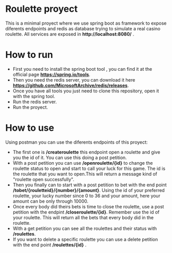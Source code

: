 # Roulette proyect

This is a minimal proyect where we use spring boot as framework to expose diferents endpoints and redis as database trying to simulate a real casino roulette. All services are exposed in **http://localhost:8080/** .

# How to run 
  - First you need to install the spring boot tool , you can find it at the official page **https://spring.io/tools**.
  - Then you need the redis server, you can download it here **https://github.com/MicrosoftArchive/redis/releases**.
  - Once you have all tools you just need to clone this repository, open it with the spring tool.
  - Run the redis server.
  - Run the proyect.

# How to use

Using postman you can use the diferents endpoints of this proyect:

  - The first one is **/createroulette** this endpoint open a roulette and give you the id of it. You can use this doing a post petition.
  - With a post petition you can use  **/openroulette/{id}** to change the roulette status to open and start to call your luck for this game. The id is the roulette that you want to open.This will return a message kind of "roulette open successfully".
  - Then you finally can to start with a post petition to bet with the end point **/tobet/{rouletteid}/{number}/{amount}**. Using the id of your preferred roulette, your lucky number since 0 to 36 and your amount, here your amount can be only through 10000.
  - Once every body did theirs bets is time to close the roulette, use a post petition with the endpint **/closeroulette/{id}**. Remember use the id of your roulette. This will return all the bets that every body did in the roulette.
  - With a get petition you can see all the roulettes and their status with **/roulettes**.
  - If you want to delete a specific roulette you can use a delete petition with the end point **/roulettes/{id}** .
  
